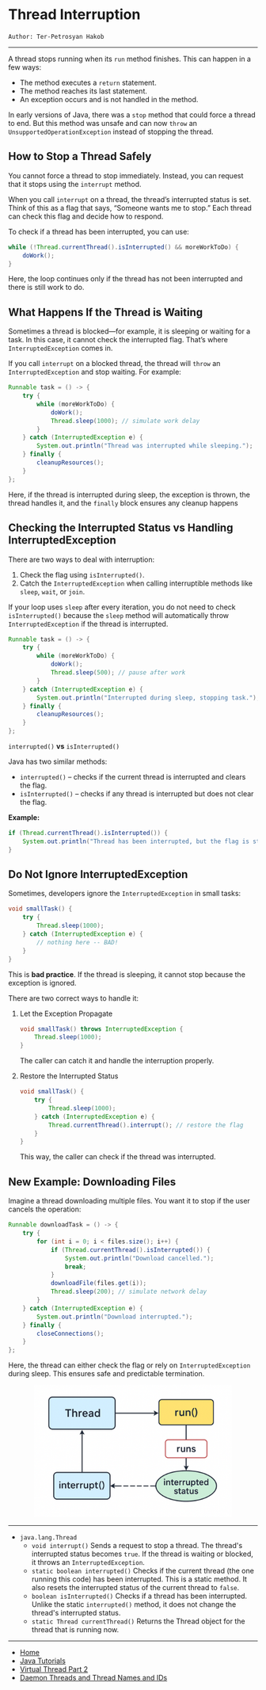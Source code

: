 # Thread Interruption

```
Author: Ter-Petrosyan Hakob
```

---

A thread stops running when its `run` method finishes. This can happen in a few ways:

- The method executes a `return` statement.
- The method reaches its last statement.
- An exception occurs and is not handled in the method.

In early versions of Java, there was a `stop` method that could force a thread to end. But this method was unsafe and can now 
`throw` an `UnsupportedOperationException` instead of stopping the thread.

## How to Stop a Thread Safely

You cannot force a thread to stop immediately. Instead, you can request that it stops using the `interrupt` method.

When you call `interrupt` on a thread, the thread’s interrupted status is set. Think of this as a flag that says, “Someone wants me to stop.” Each thread can check this flag and decide how to respond.

To check if a thread has been interrupted, you can use:

```java
while (!Thread.currentThread().isInterrupted() && moreWorkToDo) {
    doWork();
}
```

Here, the loop continues only if the thread has not been interrupted and there is still work to do.

## What Happens If the Thread is Waiting

Sometimes a thread is blocked—for example, it is sleeping or waiting for a task. In this case, it cannot check the interrupted flag. That’s where `InterruptedException` comes in.

If you call `interrupt` on a blocked thread, the thread will `throw` an `InterruptedException` and stop waiting. For example:

```java
Runnable task = () -> {
    try {
        while (moreWorkToDo) {
            doWork();
            Thread.sleep(1000); // simulate work delay
        }
    } catch (InterruptedException e) {
        System.out.println("Thread was interrupted while sleeping.");
    } finally {
        cleanupResources();
    }
};
```

Here, if the thread is interrupted during sleep, the exception is thrown, the thread handles it, and the `finally` block ensures any cleanup happens

## Checking the Interrupted Status vs Handling InterruptedException

There are two ways to deal with interruption:

1. Check the flag using `isInterrupted()`.
2. Catch the `InterruptedException` when calling interruptible methods like `sleep`, `wait`, or `join`.

If your loop uses `sleep` after every iteration, you do not need to check `isInterrupted()` because the `sleep` method will automatically throw `InterruptedException` if the thread is interrupted.

```java
Runnable task = () -> {
    try {
        while (moreWorkToDo) {
            doWork();
            Thread.sleep(500); // pause after work
        }
    } catch (InterruptedException e) {
        System.out.println("Interrupted during sleep, stopping task.");
    } finally {
        cleanupResources();
    }
};
```

`interrupted()` **vs** `isInterrupted()`

Java has two similar methods:

- `interrupted()` – checks if the current thread is interrupted and clears the flag.
- `isInterrupted()` – checks if any thread is interrupted but does not clear the flag.

**Example:**

```java
if (Thread.currentThread().isInterrupted()) {
    System.out.println("Thread has been interrupted, but the flag is still true.");
}
```

## Do Not Ignore InterruptedException

Sometimes, developers ignore the `InterruptedException` in small tasks:

```java
void smallTask() {
    try {
        Thread.sleep(1000);
    } catch (InterruptedException e) {
        // nothing here -- BAD!
    }
}
```

This is **bad practice**. If the thread is sleeping, it cannot stop because the exception is ignored.

There are two correct ways to handle it:

1. Let the Exception Propagate
    ```java
    void smallTask() throws InterruptedException {
        Thread.sleep(1000);
    }
    ```
    The caller can catch it and handle the interruption properly.

2. Restore the Interrupted Status
    ```java
    void smallTask() {
        try {
            Thread.sleep(1000);
        } catch (InterruptedException e) {
            Thread.currentThread().interrupt(); // restore the flag
        }
    }
    ```
    This way, the caller can check if the thread was interrupted.


## New Example: Downloading Files

Imagine a thread downloading multiple files. You want it to stop if the user cancels the operation:

```java
Runnable downloadTask = () -> {
    try {
        for (int i = 0; i < files.size(); i++) {
            if (Thread.currentThread().isInterrupted()) {
                System.out.println("Download cancelled.");
                break;
            }
            downloadFile(files.get(i));
            Thread.sleep(200); // simulate network delay
        }
    } catch (InterruptedException e) {
        System.out.println("Download interrupted.");
    } finally {
        closeConnections();
    }
};
```

Here, the thread can either check the flag or rely on `InterruptedException` during sleep. This ensures safe and predictable termination.

<p align="center">
    <img src="./assets/img3.png" alt="img3" width="400"/>
</p>

--- 

- `java.lang.Thread` 
    - `void interrupt()` Sends a request to stop a thread. The thread's interrupted status becomes `true`. 
        If the thread is waiting or blocked, it throws an `InterruptedException`.
    - `static boolean interrupted()` Checks if the current thread (the one running this code) has been interrupted. This is a static method. It also resets the interrupted status of the current thread to `false`.
    - `boolean isInterrupted()` Checks if a thread has been interrupted. Unlike the static `interrupted()` method, it does not change the thread's interrupted status.
    - `static Thread currentThread()` Returns the Thread object for the thread that is running now.

---

- [Home](./../../README.md)
- [Java Tutorials](./../tutorials.md)
- [Virtual Thread Part 2](./4_Virtual_Thread_Part2.md)
- [Daemon Threads and Thread Names and IDs](./6_Daemon_Threads_and_Thread_Names_and_IDs.md)